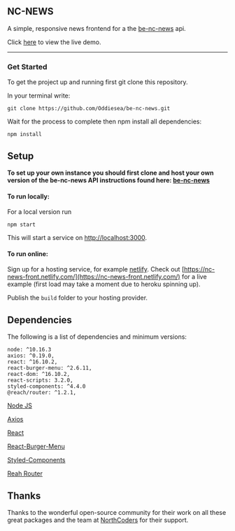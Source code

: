 ## NC-NEWS

A simple, responsive news frontend for a the [be-nc-news](https://github.com/oddiesea/be-nc-news) api.

Click [here](https://nc-news-front.netlify.com/) to view the live demo.

---
### Get Started

To get the project up and running first git clone this repository.

In your terminal write:

`git clone https://github.com/Oddiesea/be-nc-news.git`

Wait for the process to complete then npm install all dependencies:

`npm install`



## Setup
**To set up your own instance you should first clone and host your own version of the be-nc-news API instructions found here: [be-nc-news](https://github.com/oddiesea/be-nc-news)**

#### To run locally:

For a local version run 

`npm start`

This will start a service on [http://localhost:3000](http://localhost:3000).

#### To run online:

Sign up for a hosting service, for example [netlify](https://netlify.com). Check out [https://nc-news-front.netlify.com/](https://nc-news-front.netlify.com/) for a live example (first load may take a moment due to heroku spinning up).

Publish the `build` folder to your hosting provider.


## Dependencies

The following is a list of dependencies and minimum versions:
    
    node: ^10.16.3
    axios: ^0.19.0,
    react: ^16.10.2,
    react-burger-menu: ^2.6.11,
    react-dom: ^16.10.2,
    react-scripts: 3.2.0,
    styled-components: ^4.4.0
    @reach/router: ^1.2.1,

[Node JS](https://nodejs.org/en/)

[Axios](https://github.com/axios/axios)

[React](https://reactjs.org/)

[React-Burger-Menu](https://github.com/negomi/react-burger-menu)

[Styled-Components](https://www.styled-components.com/)

[Reah Router](https://reach.tech/router)


## Thanks
Thanks to the wonderful open-source community for their work on all these great packages and the team at [NorthCoders](https://northcoders.com/) for their support.
